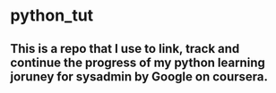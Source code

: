 # python_tut
## This is a repo that I use to link, track and continue the progress of my python learning joruney for sysadmin by Google on coursera.
